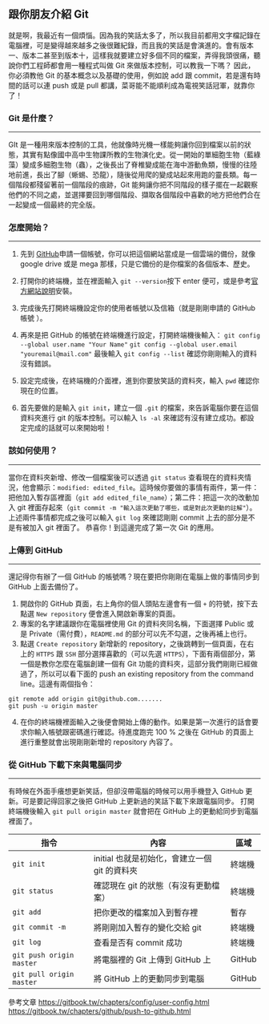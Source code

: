 ## 跟你朋友介紹 Git

就是啊，我最近有一個煩惱。因為我的笑話太多了，所以我目前都用文字檔記錄在電腦裡，可是變得越來越多之後很難紀錄，而且我的笑話是會演進的。會有版本一、版本二甚至到版本十，這樣我就要建立好多個不同的檔案，弄得我頭很痛，聽說你們工程師都會用一種程式叫做 Git 來做版本控制，可以教我一下嗎？
因此，你必須教他 Git 的基本概念以及基礎的使用，例如說 add 跟 commit，若是還有時間的話可以連 push 或是 pull 都講，菜哥能不能順利成為電視笑話冠軍，就靠你了！




### Git 是什麼？
---
GIt 是一種用來版本控制的工具，他就像時光機一樣能夠讓你回到檔案以前的狀態，其實有點像國中高中生物課所教的生物演化史。從一開始的單細胞生物（藍綠藻）變成多細胞生物（蟲），之後長出了脊椎變成能在海中游動魚類，慢慢的往陸地前進，長出了腳（蜥蜴、恐龍），隨後從用爬的變成站起來用跑的靈長類。每一個階段都殘留著前一個階段的痕跡，Git 能夠讓你把不同階段的樣子擺在一起觀察他們的不同之處，並選擇要回到哪個階段、擷取各個階段中喜歡的地方把他們合在一起變成一個最終的完全版。



### 怎麼開始？
---
1. 先到 [GitHub](https://github.com/)申請一個帳號，你可以把這個網站當成是一個雲端的備份，就像 google drive 或是 mega 那樣，只是它備份的是你檔案的各個版本、歷史。

2. 打開你的終端機，並在裡面輸入 `git --version`按下 enter 便可，或是參考[官方網站說明](https://git-scm.com/book/zh-tw/v2/%E9%96%8B%E5%A7%8B-Git-%E5%AE%89%E8%A3%9D%E6%95%99%E5%AD%B8)安裝。

3. 完成後先打開終端機設定你的使用者帳號以及信箱（就是剛剛申請的 GitHub 帳號 ）。

4. 再來是把 GitHub 的帳號在終端機進行設定，打開終端機後輸入： 
`git config --global user.name "Your Name"`
`git config --global user.email "youremail@mail.com"`
最後輸入 `git config --list` 確認你剛剛輸入的資料沒有錯誤。

5. 設定完成後，在終端機的介面裡，進到你要放笑話的資料夾，輸入 `pwd` 確認你現在的位置。

6. 首先要做的是輸入 `git init`，建立一個 `.git` 的檔案，來告訴電腦你要在這個資料夾進行 git 的版本控制。可以輸入 `ls -al` 來確認有沒有建立成功。都設定完成的話就可以來開始啦！

   

### 該如何使用？
---
當你在資料夾新增、修改一個檔案後可以透過 `git status` 查看現在的資料夾情況，他會顯示：`modified: edited_file`。這時候你要做的事情有兩件，第一件：把他加入暫存區裡面（`git add edited_file_name`）；第二件：把這一次的改動加入 git 裡面存起來（`git commit -m "輸入這次更動了哪些，或是對此次更動的註解"`）。上述兩件事情都完成之後可以輸入 `git log` 來確認剛剛 commit 上去的部分是不是有被加入 git 裡面了。
恭喜你！到這邊完成了第一次 Git 的應用。



### 上傳到 GitHub
---
還記得你有辦了一個 GitHub 的帳號嗎？現在要把你剛剛在電腦上做的事情同步到 GitHub 上面去備份了。
1. 開啟你的 GitHub 頁面，右上角你的個人頭貼左邊會有一個 `+` 的符號，按下去點選 `New repository` 便會進入開啟新專案的頁面。
2. 專案的名字建議跟你在電腦裡使用 Git 的資料夾同名稱，下面選擇 Public 或是 Private（需付費），`README.md` 的部分可以先不勾選，之後再補上也行。
3. 點選 `Create repository` 新增新的 repository，之後跳轉到一個頁面，在右上的 `HTTPS` 跟 `SSH` 部分選擇喜歡的（可以先選 `HTTPS`），下面有兩個部分，第一個是教你怎麼在電腦創建一個有 Git 功能的資料夾，這部分我們剛剛已經做過了，所以可以看下面的 push an existing repository from the command line。這邊有兩個指令：
```
git remote add origin git@github.com.......
git push -u origin master
```
4. 在你的終端機裡面輸入之後便會開始上傳的動作。如果是第一次進行的話會要求你輸入帳號跟密碼進行確認。待進度跑完 100 % 之後在 GitHub 的頁面上進行重整就會出現剛剛新增的 repository 內容了。

   

### 從 GitHub 下載下來與電腦同步
---
有時候在外面手癢想更新笑話，但卻沒帶電腦的時候可以用手機登入 GitHub 更新。可是要記得回家之後把 GitHub 上更新過的笑話下載下來跟電腦同步。
打開終端機後輸入 `git pull origin master` 就會把在 GitHub 上的更動給同步到電腦裡面了。




| 指令            | 內容                                          | 區域 |
| --------------- | ------------------------------------------- | ---- |
| `git init`      | initial 也就是初始化，會建立一個 git 的資料夾   | 終端機 |
| `git status`  | 確認現在 git 的狀態（有沒有更動檔案）  | 終端機  |
| `git add`       | 把你更改的檔案加入到暫存裡                     | 暫存 |
| `git commit -m` | 將剛剛加入暫存的變化交給 git                   | 終端機 |
| `git log` | 查看是否有 commit 成功 |終端機|
| `git push origin master` | 將電腦裡的 Git 上傳到 GitHub 上 |GitHub|
| `git pull origin master` | 將 GitHub 上的更動同步到電腦 |GitHub|



參考文章
https://gitbook.tw/chapters/config/user-config.html
https://gitbook.tw/chapters/github/push-to-github.html
